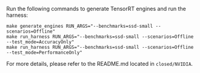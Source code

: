Run the following commands to generate TensorRT engines and run the harness:

```
make generate_engines RUN_ARGS="--benchmarks=ssd-small --scenarios=Offline"
make run_harness RUN_ARGS="--benchmarks=ssd-small --scenarios=Offline --test_mode=AccuracyOnly"
make run_harness RUN_ARGS="--benchmarks=ssd-small --scenarios=Offline --test_mode=PerformanceOnly"
```

For more details, please refer to the README.md located in `closed/NVIDIA`.
